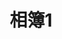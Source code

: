 ---
title: '相簿1'
pictures: '["https://raw.githubusercontent.com/Yhuang4881/cms-content-stage/main/content/resources/images/1647495624599-1200-800-1.%E9%A6%96%E9%A0%81%E5%B0%81%E9%9D%A2%EF%BC%88%E7%9B%B4%E9%95%B7%E6%96%B9%E5%BD%A2%EF%BC%89.jpeg","https://raw.githubusercontent.com/Yhuang4881/cms-content-stage/main/content/resources/images/1647714082964-800-450-11.gif"]'
---